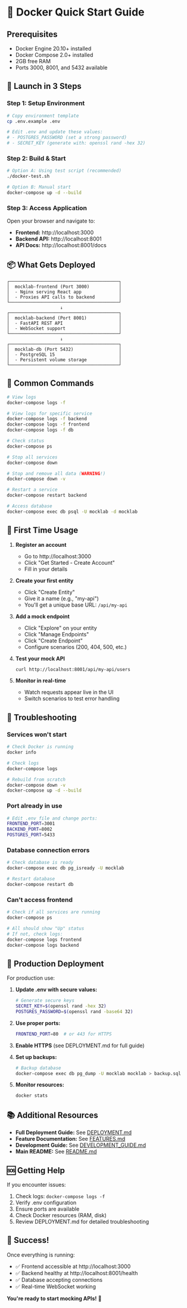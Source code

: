 # 🐳 Docker Quick Start Guide

## Prerequisites

- Docker Engine 20.10+ installed
- Docker Compose 2.0+ installed
- 2GB free RAM
- Ports 3000, 8001, and 5432 available

## 🚀 Launch in 3 Steps

### Step 1: Setup Environment

```bash
# Copy environment template
cp .env.example .env

# Edit .env and update these values:
# - POSTGRES_PASSWORD (set a strong password)
# - SECRET_KEY (generate with: openssl rand -hex 32)
```

### Step 2: Build & Start

```bash
# Option A: Using test script (recommended)
./docker-test.sh

# Option B: Manual start
docker-compose up -d --build
```

### Step 3: Access Application

Open your browser and navigate to:
- **Frontend:** http://localhost:3000
- **Backend API:** http://localhost:8001
- **API Docs:** http://localhost:8001/docs

## 📦 What Gets Deployed

```
┌─────────────────────────────────────────┐
│  mocklab-frontend (Port 3000)           │
│  - Nginx serving React app              │
│  - Proxies API calls to backend         │
└─────────────────────────────────────────┘
                    ↓
┌─────────────────────────────────────────┐
│  mocklab-backend (Port 8001)            │
│  - FastAPI REST API                     │
│  - WebSocket support                    │
└─────────────────────────────────────────┘
                    ↓
┌─────────────────────────────────────────┐
│  mocklab-db (Port 5432)                 │
│  - PostgreSQL 15                        │
│  - Persistent volume storage            │
└─────────────────────────────────────────┘
```

## 🎯 Common Commands

```bash
# View logs
docker-compose logs -f

# View logs for specific service
docker-compose logs -f backend
docker-compose logs -f frontend
docker-compose logs -f db

# Check status
docker-compose ps

# Stop all services
docker-compose down

# Stop and remove all data (WARNING!)
docker-compose down -v

# Restart a service
docker-compose restart backend

# Access database
docker-compose exec db psql -U mocklab -d mocklab
```

## 🧪 First Time Usage

1. **Register an account**
   - Go to http://localhost:3000
   - Click "Get Started - Create Account"
   - Fill in your details

2. **Create your first entity**
   - Click "Create Entity"
   - Give it a name (e.g., "my-api")
   - You'll get a unique base URL: `/api/my-api`

3. **Add a mock endpoint**
   - Click "Explore" on your entity
   - Click "Manage Endpoints"
   - Click "Create Endpoint"
   - Configure scenarios (200, 404, 500, etc.)

4. **Test your mock API**
   ```bash
   curl http://localhost:8001/api/my-api/users
   ```

5. **Monitor in real-time**
   - Watch requests appear live in the UI
   - Switch scenarios to test error handling

## 🔧 Troubleshooting

### Services won't start
```bash
# Check Docker is running
docker info

# Check logs
docker-compose logs

# Rebuild from scratch
docker-compose down -v
docker-compose up -d --build
```

### Port already in use
```bash
# Edit .env file and change ports:
FRONTEND_PORT=3001
BACKEND_PORT=8002
POSTGRES_PORT=5433
```

### Database connection errors
```bash
# Check database is ready
docker-compose exec db pg_isready -U mocklab

# Restart database
docker-compose restart db
```

### Can't access frontend
```bash
# Check if all services are running
docker-compose ps

# All should show "Up" status
# If not, check logs:
docker-compose logs frontend
docker-compose logs backend
```

## 🔐 Production Deployment

For production use:

1. **Update .env with secure values:**
   ```bash
   # Generate secure keys
   SECRET_KEY=$(openssl rand -hex 32)
   POSTGRES_PASSWORD=$(openssl rand -base64 32)
   ```

2. **Use proper ports:**
   ```bash
   FRONTEND_PORT=80  # or 443 for HTTPS
   ```

3. **Enable HTTPS** (see DEPLOYMENT.md for full guide)

4. **Set up backups:**
   ```bash
   # Backup database
   docker-compose exec db pg_dump -U mocklab mocklab > backup.sql
   ```

5. **Monitor resources:**
   ```bash
   docker stats
   ```

## 📚 Additional Resources

- **Full Deployment Guide:** See [DEPLOYMENT.md](DEPLOYMENT.md)
- **Feature Documentation:** See [FEATURES.md](FEATURES.md)
- **Development Guide:** See [DEVELOPMENT_GUIDE.md](DEVELOPMENT_GUIDE.md)
- **Main README:** See [README.md](README.md)

## 🆘 Getting Help

If you encounter issues:

1. Check logs: `docker-compose logs -f`
2. Verify .env configuration
3. Ensure ports are available
4. Check Docker resources (RAM, disk)
5. Review DEPLOYMENT.md for detailed troubleshooting

## 🎉 Success!

Once everything is running:
- ✅ Frontend accessible at http://localhost:3000
- ✅ Backend healthy at http://localhost:8001/health
- ✅ Database accepting connections
- ✅ Real-time WebSocket working

**You're ready to start mocking APIs!** 🚀
